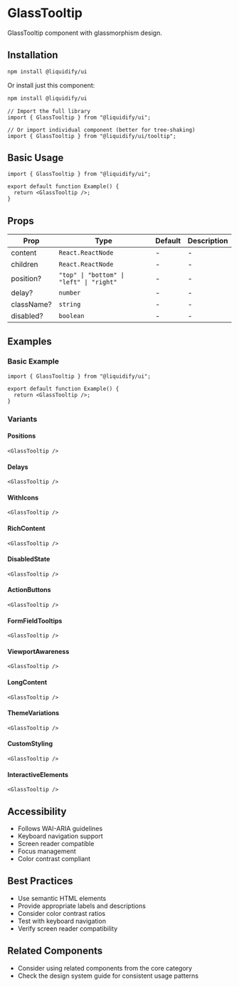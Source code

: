 # GlassTooltip

GlassTooltip component with glassmorphism design.

## Installation

```bash
npm install @liquidify/ui
```

Or install just this component:

```bash
npm install @liquidify/ui
```

```tsx
// Import the full library
import { GlassTooltip } from "@liquidify/ui";

// Or import individual component (better for tree-shaking)
import { GlassTooltip } from "@liquidify/ui/tooltip";
```

## Basic Usage

```tsx
import { GlassTooltip } from "@liquidify/ui";

export default function Example() {
  return <GlassTooltip />;
}
```

## Props

| Prop       | Type                                     | Default | Description |
| ---------- | ---------------------------------------- | ------- | ----------- |
| content    | `React.ReactNode`                        | -       | -           |
| children   | `React.ReactNode`                        | -       | -           |
| position?  | `"top" \| "bottom" \| "left" \| "right"` | -       | -           |
| delay?     | `number`                                 | -       | -           |
| className? | `string`                                 | -       | -           |
| disabled?  | `boolean`                                | -       | -           |

## Examples

### Basic Example

```tsx
import { GlassTooltip } from "@liquidify/ui";

export default function Example() {
  return <GlassTooltip />;
}
```

### Variants

#### Positions

```tsx
<GlassTooltip />
```

#### Delays

```tsx
<GlassTooltip />
```

#### WithIcons

```tsx
<GlassTooltip />
```

#### RichContent

```tsx
<GlassTooltip />
```

#### DisabledState

```tsx
<GlassTooltip />
```

#### ActionButtons

```tsx
<GlassTooltip />
```

#### FormFieldTooltips

```tsx
<GlassTooltip />
```

#### ViewportAwareness

```tsx
<GlassTooltip />
```

#### LongContent

```tsx
<GlassTooltip />
```

#### ThemeVariations

```tsx
<GlassTooltip />
```

#### CustomStyling

```tsx
<GlassTooltip />
```

#### InteractiveElements

```tsx
<GlassTooltip />
```

## Accessibility

- Follows WAI-ARIA guidelines
- Keyboard navigation support
- Screen reader compatible
- Focus management
- Color contrast compliant

## Best Practices

- Use semantic HTML elements
- Provide appropriate labels and descriptions
- Consider color contrast ratios
- Test with keyboard navigation
- Verify screen reader compatibility

## Related Components

- Consider using related components from the core category
- Check the design system guide for consistent usage patterns
